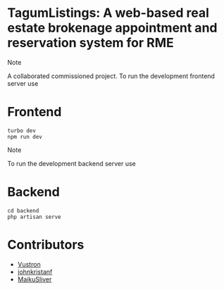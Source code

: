 # **TagumListings: A web-based real estate brokenage appointment and reservation system for RME**

> [!NOTE]
> A collaborated commissioned project.
> To run the development frontend server use

# Frontend
```
turbo dev
npm run dev
```

> [!NOTE]
> To run the development backend server use

# Backend
```
cd backend
php artisan serve
```


# **Contributors**
- <a href="https://github.com/Vustron">Vustron</a>
- <a href="https://github.com/johnkristanf">johnkristanf</a>
- <a href="https://github.com/MaikuSliver">MaikuSliver</a>


